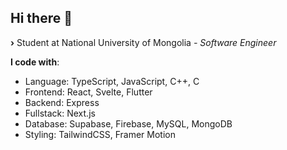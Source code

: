 ## Hi there 👋

<b>›</b> Student at National University of Mongolia <i>- Software Engineer </i><br>

__I code with__:
- Language: TypeScript, JavaScript, C++, C
- Frontend: React, Svelte, Flutter
- Backend: Express
- Fullstack: Next.js
- Database: Supabase, Firebase, MySQL, MongoDB
- Styling: TailwindCSS, Framer Motion


